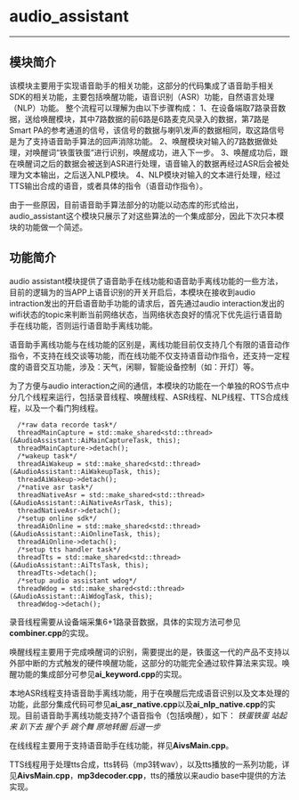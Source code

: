 # audio_assistant

---
## **模块简介**
该模块主要用于实现语音助手的相关功能，这部分的代码集成了语音助手相关SDK的相关功能，主要包括唤醒功能，语音识别（ASR）功能，自然语言处理（NLP）功能。
整个流程可以理解为由以下步骤构成：
1、在设备端取7路录音数据，送给唤醒模块，其中7路数据的前6路是6路麦克风录入的数据，第7路是Smart PA的参考通道的信号，该信号的数据与喇叭发声的数据相同，取这路信号是为了支持语音助手算法的回声消除功能。
2、唤醒模块对输入的7路数据做处理，对唤醒词“铁蛋铁蛋”进行识别，唤醒成功，进入下一步。
3、唤醒成功后，跟在唤醒词之后的数据会被送到ASR进行处理，语音输入的数据再经过ASR后会被处理为文本输出，之后送入NLP模块。
4、NLP模块对输入的文本进行处理，经过TTS输出合成的语音，或者具体的指令（语音动作指令）。

由于一些原因，目前语音助手算法部分的功能以动态库的形式给出，audio_assistant这个模块只展示了对这些算法的一个集成部分，因此下次只本模块的功能做一个简述。

## **功能简介**
audio assistant模块提供了语音助手在线功能和语音助手离线功能的一些方法，目前的逻辑为的当APP上语音识别的开关开启后，本模块在接收到audio intraction发出的开启语音助手功能的请求后，首先通过audio interaction发出的wifi状态的topic来判断当前网络状态，当网络状态良好的情况下优先运行语音助手在线功能，否则运行语音助手离线功能。

语音助手离线功能与在线功能的区别是，离线功能目前仅支持几个有限的语音动作指令，不支持在线交谈等功能，而在线功能不仅支持语音动作指令，还支持一定程度的语音交互功能，涉及：天气，闲聊，智能设备控制（如：开灯）等。

为了方便与audio interaction之间的通信，本模块的功能在一个单独的ROS节点中分几个线程来运行，包括录音线程、唤醒线程、ASR线程、NLP线程、TTS合成线程，以及一个看门狗线程。
```
  /*raw data recorde task*/
  threadMainCapture = std::make_shared<std::thread>(&AudioAssistant::AiMainCaptureTask, this);
  threadMainCapture->detach();
  /*wakeup task*/
  threadAiWakeup = std::make_shared<std::thread>(&AudioAssistant::AiWakeupTask, this);
  threadAiWakeup->detach();
  /*native asr task*/
  threadNativeAsr = std::make_shared<std::thread>(&AudioAssistant::AiNativeAsrTask, this);
  threadNativeAsr->detach();
  /*setup online sdk*/
  threadAiOnline = std::make_shared<std::thread>(&AudioAssistant::AiOnlineTask, this);
  threadAiOnline->detach();
  /*setup tts handler task*/
  threadTts = std::make_shared<std::thread>(&AudioAssistant::AiTtsTask, this);
  threadTts->detach();
  /*setup audio assistant wdog*/
  threadWdog = std::make_shared<std::thread>(&AudioAssistant::AiWdogTask, this);
  threadWdog->detach();
```

录音线程需要从设备端采集6+1路录音数据，具体的实现方法可参见**combiner.cpp**的实现。

唤醒线程主要用于完成唤醒词的识别，需要提出的是，铁蛋这一代的产品不支持以外部中断的方式触发的硬件唤醒功能，这部分的功能完全通过软件算法来实现。唤醒功能的集成部分可参见**ai_keyword.cpp**的实现。

本地ASR线程支持语音助手离线功能，用于在唤醒后完成语音识别以及文本处理的功能，此部分集成代码可参见**ai_asr_native.cpp**以及**ai_nlp_native.cpp**的实现。目前语音助手离线功能支持7个语音指令（包括唤醒），如下：
*铁蛋铁蛋*
*站起来*
*趴下去*
*握个手*
*跳个舞*
*原地转圈*
*后退一步*

在线线程主要用于支持语音助手在线功能，祥见**AivsMain.cpp**。

TTS线程用于处理tts合成，tts转码（mp3转wav），以及tts播放的一系列功能，详见**AivsMain.cpp**，**mp3decoder.cpp**，tts的播放以来audio base中提供的方法实现。

